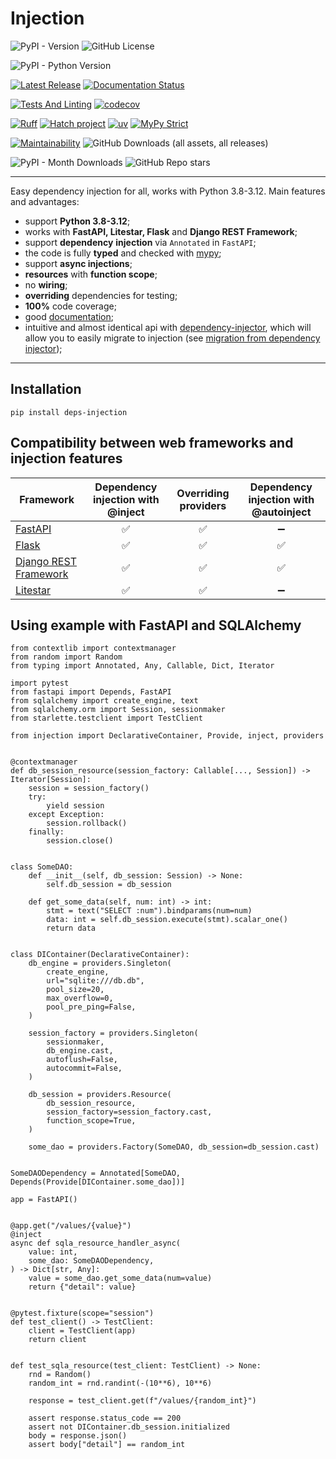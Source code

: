 # Injection

![PyPI - Version](https://img.shields.io/pypi/v/deps-injection?label=pypi%20version&color=012111012)
![GitHub License](https://img.shields.io/github/license/nightblure/injection?color=012111012)

![PyPI - Python Version](https://img.shields.io/pypi/pyversions/deps-injection)

[![Latest Release](https://github.com/nightblure/injection/actions/workflows/publish.yml/badge.svg)](https://github.com/nightblure/injection/actions/workflows/publish.yml)
[![Documentation Status](https://readthedocs.org/projects/injection/badge/?version=latest)](https://injection.readthedocs.io/en/latest/?badge=latest)

[![Tests And Linting](https://github.com/nightblure/injection/actions/workflows/ci.yml/badge.svg)](https://github.com/nightblure/injection/actions/workflows/ci.yml)
[![codecov](https://codecov.io/gh/nightblure/injection/graph/badge.svg?token=2ZTFBlJqTb)](https://codecov.io/gh/nightblure/injection)

[![Ruff](https://img.shields.io/endpoint?url=https://raw.githubusercontent.com/astral-sh/ruff/main/assets/badge/v2.json)](https://github.com/astral-sh/ruff)
[![Hatch project](https://img.shields.io/badge/%F0%9F%A5%9A-Hatch-4051b5.svg)](https://github.com/pypa/hatch)
[![uv](https://img.shields.io/endpoint?url=https://raw.githubusercontent.com/astral-sh/uv/main/assets/badge/v0.json)](https://github.com/astral-sh/uv)
[![MyPy Strict](https://img.shields.io/badge/mypy-strict-blue)](https://mypy.readthedocs.io/en/stable/getting_started.html#strict-mode-and-configuration)

[![Maintainability](https://api.codeclimate.com/v1/badges/1da49eb0b28eacae4624/maintainability)](https://codeclimate.com/github/nightblure/injection/maintainability)
![GitHub Downloads (all assets, all releases)](https://img.shields.io/github/downloads/nightblure/injection/total?color=102255102&label=Total%20downloads)

![PyPI - Month Downloads](https://img.shields.io/pypi/dm/deps-injection?color=102255102&label=Month%20downloads)
![GitHub Repo stars](https://img.shields.io/github/stars/nightblure/injection)

---

Easy dependency injection for all, works with Python 3.8-3.12. Main features and advantages:
* support **Python 3.8-3.12**;
* works with **FastAPI, **Litestar**, Flask** and **Django REST Framework**;
* support **dependency** **injection** via `Annotated` in `FastAPI`;
* the code is fully **typed** and checked with [mypy](https://github.com/python/mypy);
* support **async injections**;
* **resources** with **function scope**;
* no **wiring**;
* **overriding** dependencies for testing;
* **100%** code coverage;
* good [documentation](https://injection.readthedocs.io/latest/);
* intuitive and almost identical api with [dependency-injector](https://github.com/ets-labs/python-dependency-injector),
which will allow you to easily migrate to injection
(see [migration from dependency injector](https://injection.readthedocs.io/latest/dev/migration-from-dependency-injector.html));

---

## Installation
```shell
pip install deps-injection
```

## Compatibility between web frameworks and injection features
| Framework                                                                | Dependency injection with @inject | Overriding providers |    Dependency injection with @autoinject    |
|--------------------------------------------------------------------------|:---------------------------------:|:--------------------:|:-------------------------------------------:|
| [FastAPI](https://github.com/fastapi/fastapi)                            |                 ✅                 |          ✅           |                      ➖                      |
| [Flask](https://github.com/pallets/flask)                                |                 ✅                 |          ✅           |                      ✅                      |
| [Django REST Framework](https://github.com/encode/django-rest-framework) |                 ✅                 |          ✅           |                      ✅                      |
| [Litestar](https://github.com/litestar-org/litestar)                     |                 ✅                 |          ✅           |                      ➖                      |                           ➖                            |


## Using example with FastAPI and SQLAlchemy
```python3
from contextlib import contextmanager
from random import Random
from typing import Annotated, Any, Callable, Dict, Iterator

import pytest
from fastapi import Depends, FastAPI
from sqlalchemy import create_engine, text
from sqlalchemy.orm import Session, sessionmaker
from starlette.testclient import TestClient

from injection import DeclarativeContainer, Provide, inject, providers


@contextmanager
def db_session_resource(session_factory: Callable[..., Session]) -> Iterator[Session]:
    session = session_factory()
    try:
        yield session
    except Exception:
        session.rollback()
    finally:
        session.close()


class SomeDAO:
    def __init__(self, db_session: Session) -> None:
        self.db_session = db_session

    def get_some_data(self, num: int) -> int:
        stmt = text("SELECT :num").bindparams(num=num)
        data: int = self.db_session.execute(stmt).scalar_one()
        return data


class DIContainer(DeclarativeContainer):
    db_engine = providers.Singleton(
        create_engine,
        url="sqlite:///db.db",
        pool_size=20,
        max_overflow=0,
        pool_pre_ping=False,
    )

    session_factory = providers.Singleton(
        sessionmaker,
        db_engine.cast,
        autoflush=False,
        autocommit=False,
    )

    db_session = providers.Resource(
        db_session_resource,
        session_factory=session_factory.cast,
        function_scope=True,
    )

    some_dao = providers.Factory(SomeDAO, db_session=db_session.cast)


SomeDAODependency = Annotated[SomeDAO, Depends(Provide[DIContainer.some_dao])]

app = FastAPI()


@app.get("/values/{value}")
@inject
async def sqla_resource_handler_async(
    value: int,
    some_dao: SomeDAODependency,
) -> Dict[str, Any]:
    value = some_dao.get_some_data(num=value)
    return {"detail": value}


@pytest.fixture(scope="session")
def test_client() -> TestClient:
    client = TestClient(app)
    return client


def test_sqla_resource(test_client: TestClient) -> None:
    rnd = Random()
    random_int = rnd.randint(-(10**6), 10**6)

    response = test_client.get(f"/values/{random_int}")

    assert response.status_code == 200
    assert not DIContainer.db_session.initialized
    body = response.json()
    assert body["detail"] == random_int
```
